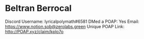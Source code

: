 # Beltran Berrocal

Discord Username: lyricalpolymath#6581
DMed a POAP: Yes
Email: https://www.notion.sob@zerolabs.green
Unique POAP Link: http://POAP.xyz/claim/kplo7o